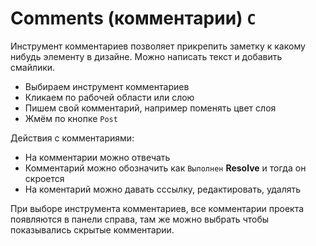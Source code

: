 # Comments (комментарии) `C`

Инструмент комментариев позволяет прикрепить заметку к какому нибудь элементу в дизайне. Можно написать текст и добавить смайлики.

- Выбираем инструмент комментариев
- Кликаем по рабочей области или слою
- Пишем свой комментарий, например поменять цвет слоя
- Жмём по кнопке `Post`

Действия с комментариями:
- На комментарии можно отвечать
- Комментарий можно обозначить как `Выполнен` **Resolve** и тогда он скроется
- На коментарий можно давать сссылку, редактировать, удалять

При выборе инструмента комментариев, все комментарии проекта появляются в панели справа, там же можно выбрать чтобы показывались скрытые комментарии.
